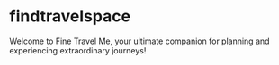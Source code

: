 # findtravelspace
Welcome to Fine Travel Me, your ultimate companion for planning and experiencing extraordinary journeys!

